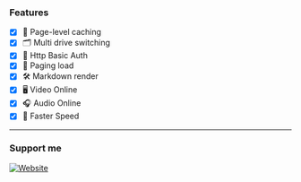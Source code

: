 ### Features

- [x] 👑 Page-level caching
- [x] 🗂 Multi drive switching
- [x] 🔐 Http Basic Auth
- [x] 🎯 Paging load
- [x] 🛠 Markdown render
- [x] 🖥 Video Online
- [x] 🎧 Audio Online
- [x] 🚀 Faster Speed

---

### Support me

[![Website](https://cdn.buymeacoffee.com/buttons/v2/default-white.png)](https://www.buymeacoffee.com/candro)
